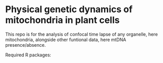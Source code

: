 # Physical genetic dynamics of mitochondria in plant cells

This repo is for the analysis of confocal time lapse of any organelle, here mitochondria, alongside other funtional data, here mtDNA presence/absence. 

Required R packages: 